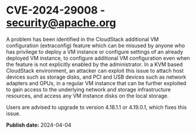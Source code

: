 # CVE-2024-29008 - security@apache.org

A problem has been identified in the CloudStack additional VM configuration (extraconfig) feature which can be misused by anyone who has privilege to deploy a VM instance or configure settings of an already deployed VM instance, to configure additional VM configuration even when the feature is not explicitly enabled by the administrator. In a KVM based CloudStack environment, an attacker can exploit this issue to attach host devices such as storage disks, and PCI and USB devices such as network adapters and GPUs, in a regular VM instance that can be further exploited to gain access to the underlying network and storage infrastructure resources, and access any VM instance disks on the local storage.

Users are advised to upgrade to version 4.18.1.1 or 4.19.0.1, which fixes this issue.



**Publish date:** 2024-04-04

